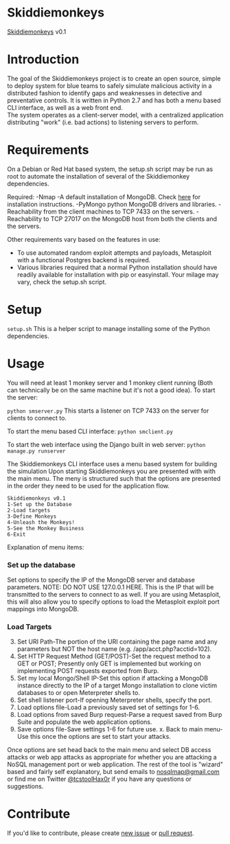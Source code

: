 Skiddiemonkeys 
========

[Skiddiemonkeys](http://www.skiddiemonkeys.net) v0.1

Introduction
============
The goal of the Skiddiemonkeys project is to create an open source, simple to deploy system for blue teams to safely simulate malicious activity in a distributed fashion to identify gaps and weaknesses in detective and preventative controls.  It is written in Python 2.7 and has both a menu based CLI interface, as well as a web front end.  
The system operates as a client-server model, with a centralized application distributing "work" (i.e. bad actions) to listening servers to perform.

Requirements 
============
On a Debian or Red Hat based system, the setup.sh script may be run as root to automate the installation of several of the Skiddiemonkey dependencies.  

Required:
-Nmap
-A default installation of MongoDB. Check [here](http://docs.mongodb.org/manual/installation/) for installation instructions.
-PyMongo python MongoDB drivers and libraries.
-Reachability from the client machines to TCP 7433 on the servers.
-Reachability to TCP 27017 on the MongoDB host from both the clients and the servers.

Other requirements vary based on the features in use:
- To use automated random exploit attempts and payloads, Metasploit with a functional Postgres backend is required.
- Various libraries required that a normal Python installation should have readily available for installation with pip or easyinstall. Your milage may vary, check the setup.sh script. 
 

Setup
============
``setup.sh`` This is a helper script to manage installing some of the Python dependencies.

Usage
=====
You will need at least 1 monkey server and 1 monkey client running (Both can technically be on the same machine but it's not a good idea).
To start the server:

``python smserver.py``
This starts a listener on TCP 7433 on the server for clients to connect to.  

To start the menu based CLI interface:
``python smclient.py``

To start the web interface using the Django built in web server:
``python manage.py runserver``


The Skiddiemonkeys CLI interface uses a menu based system for building the simulation  Upon starting Skiddiemonkeys you are presented with with the main menu.  The meny is structured such that the options are presented in the order they need to be used for the application flow.

```
Skiddiemonkeys v0.1
1-Set up the Database
2-Load targets
3-Define Monkeys
4-Unleash the Monkeys!
5-See the Monkey Business
6-Exit
```


Explanation of menu items:
<h3>Set up the database</h3>
Set options to specify the IP of the MongoDB server and database parameters.  NOTE:  DO NOT USE 127.0.0.1 HERE.  
This is the IP that will be transmitted to the servers to connect to as well.  If you are using Metasploit, this will also allow you to specify options to load the Metasploit exploit port mappings into MongoDB.

<h3>Load Targets</h3>

3. Set URI Path-The portion of the URI containing the page name and any parameters but NOT the host name (e.g. /app/acct.php?acctid=102).
4. Set HTTP Request Method (GET/POST)-Set the request method to a GET or POST; Presently only GET is implemented but working on implementing POST requests exported from Burp. 
5. Set my local Mongo/Shell IP-Set this option if attacking a MongoDB instance directly to the IP of a target Mongo installation to clone victim databases to or open Meterpreter shells to.
6. Set shell listener port-If opening Meterpreter shells, specify the port.
7. Load options file-Load a previously saved set of settings for 1-6.
8. Load options from saved Burp request-Parse a request saved from Burp Suite and populate the web application options.
9. Save options file-Save settings 1-6 for future use.
x. Back to main menu-Use this once the options are set to start your attacks.


Once options are set head back to the main menu and select DB access attacks or web app attacks as appropriate for whether you are attacking a NoSQL management port or web application. The rest of the tool is "wizard" based and fairly self explanatory, but send emails to nosqlmap@gmail.com or find me on Twitter [@tcstoolHax0r](https://twitter.com/tcstoolHax0r) if you have any questions or suggestions. 

Contribute
==========

If you'd like to contribute, please create [new issue](https://github.com/tcstool/skiddiemonkeys/issues) or [pull request](https://github.com/tcstool/skiddiemonkeys/pulls).